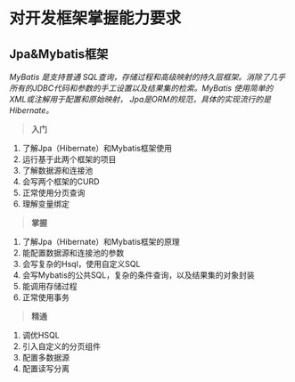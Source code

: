 # 对开发框架掌握能力要求


## Jpa&Mybatis框架
*MyBatis 是支持普通 SQL查询，存储过程和高级映射的持久层框架。消除了几乎所有的JDBC代码和参数的手工设置以及结果集的检索。MyBatis 使用简单的 XML或注解用于配置和原始映射，*
*Jpa是ORM的规范，具体的实现流行的是Hibernate。*

> **入门**

1. 了解Jpa（Hibernate）和Mybatis框架使用
2. 运行基于此两个框架的项目
3. 了解数据源和连接池
4. 会写两个框架的CURD
5. 正常使用分页查询
6. 理解变量绑定

> **掌握**

1. 了解Jpa（Hibernate）和Mybatis框架的原理
2. 能配置数据源和连接池的参数
3. 会写复杂的Hsql，使用自定义SQL
4. 会写Mybatis的公共SQL，复杂的条件查询，以及结果集的对象封装
4. 能调用存储过程
5. 正常使用事务

> **精通**

1. 调优HSQL
2. 引入自定义的分页组件
3. 配置多数据源
4. 配置读写分离
